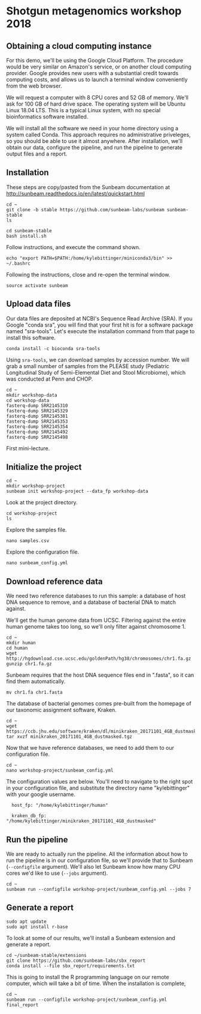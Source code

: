 # Shotgun metagenomics workshop 2018

## Obtaining a cloud computing instance

For this demo, we'll be using the Google Cloud Platform.  The procedure would be
very similar on Amazon's service, or on another cloud computing provider.
Google provides new users with a substantial credit towards computing costs,
and allows us to launch a terminal window conveniently from the web browser.

We will request a computer with 8 CPU cores and 52 GB of memory.  We'll ask
for 100 GB of hard drive space.  The operating system will be Ubuntu Linux
18.04 LTS.  This is a typical Linux system, with no special bioinformatics
software installed.

We will install all the software we need in your home directory using a system
called Conda. This approach requires no administrative priveleges, so you
should be able to use it almost anywhere. After installation, we'll obtain our
data, configure the pipeline, and run the pipeline to generate output files and
a report.

## Installation

These steps are copy/pasted from the Sunbeam documentation at
http://sunbeam.readthedocs.io/en/latest/quickstart.html

```{bash}
cd ~
git clone -b stable https://github.com/sunbeam-labs/sunbeam sunbeam-stable
ls
```

```{bash}
cd sunbeam-stable
bash install.sh
```

Follow instructions, and execute the command shown.

```{bash}
echo "export PATH=$PATH:/home/kylebittinger/miniconda3/bin" >> ~/.bashrc
```

Following the instructions, close and re-open the terminal window.

```{bash}
source activate sunbeam
```

## Upload data files

Our data files are deposited at NCBI's Sequence Read Archive (SRA). If you
Google "conda sra", you will find that your first hit is for a software package
named "sra-tools".  Let's execute the installation command from that page to
install this software.

```{bash}
conda install -c bioconda sra-tools
```

Using `sra-tools`, we can download samples by accession number.  We will grab a
small number of samples from the PLEASE study (Pediatric Longitudinal Study of
Semi-Elemental Diet and Stool Microbiome), which was conducted at Penn and CHOP.

```{bash}
cd ~
mkdir workshop-data
cd workshop-data
fasterq-dump SRR2145310
fasterq-dump SRR2145329
fasterq-dump SRR2145381
fasterq-dump SRR2145353
fasterq-dump SRR2145354
fasterq-dump SRR2145492
fasterq-dump SRR2145498
```

First mini-lecture.

## Initialize the project

```{bash}
cd ~
mkdir workshop-project
sunbeam init workshop-project --data_fp workshop-data
```

Look at the project directory.

```{bash}
cd workshop-project
ls
```

Explore the samples file.

```{bash}
nano samples.csv
```

Explore the configuration file.

```{bash}
nano sunbeam_config.yml
```


## Download reference data

We need two reference databases to run this sample: a database of host DNA
sequence to remove, and a database of bacterial DNA to match against.

We'll get the human genome data from UCSC.  Filtering against the entire human
genome takes too long, so we'll only filter against chromosome 1.

```{bash}
cd ~
mkdir human
cd human
wget http://hgdownload.cse.ucsc.edu/goldenPath/hg38/chromosomes/chr1.fa.gz
gunzip chr1.fa.gz
```

Sunbeam requires that the host DNA sequence files end in ".fasta", so it can
find them automatically.

```{bash}
mv chr1.fa chr1.fasta
```

The database of bacterial genomes comes pre-built from the homepage of our
taxonomic assignment software, Kraken.

```{bash}
cd ~
wget https://ccb.jhu.edu/software/kraken/dl/minikraken_20171101_4GB_dustmasked.tgz
tar xvzf minikraken_20171101_4GB_dustmasked.tgz
```

Now that we have reference databases, we need to add them to our configuration
file.

```{bash}
cd ~
nano workshop-project/sunbeam_config.yml
```

The configuration values are below.  You'll need to navigate to the right spot
in your configuration file, and substitute the directory name "kylebittinger"
with your google username.

```
  host_fp: "/home/kylebittinger/human"
```

```
  kraken_db_fp: "/home/kylebittinger/minikraken_20171101_4GB_dustmasked"
```

## Run the pipeline

We are ready to actually run the pipeline.  All the information about how
to run the pipeline is in our configuration file, so we'll provide that to
Sunbeam (`--configfile` argument).  We'll also let Sunbeam know how many CPU
cores we'd like to use (`--jobs` argument).

```{bash}
cd ~
sunbeam run --configfile workshop-project/sunbeam_config.yml --jobs 7
```

## Generate a report

```{bash}
sudo apt update
sudo apt install r-base
```

To look at some of our results, we'll install a Sunbeam extension and generate
a report.

```{bash}
cd ~/sunbeam-stable/extensions
git clone https://github.com/sunbeam-labs/sbx_report
conda install --file sbx_report/requirements.txt
```

This is going to install the R programming language on our remote computer,
which will take a bit of time.  When the installation is complete, 

```{bash}
cd ~
sunbeam run --configfile workshop-project/sunbeam_config.yml final_report
```
